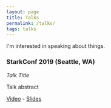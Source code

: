 ```yaml
---
layout: page
title: Talks
permalink: /talks/
tags: talks
---
```


I'm interested in speaking about things.

### StarkConf 2019 (Seattle, WA)
*Talk Title*

Talk abstract

[Video](#) - [Slides](#)
